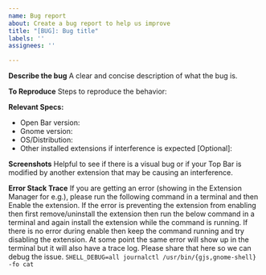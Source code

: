 ```yaml
---
name: Bug report
about: Create a bug report to help us improve
title: "[BUG]: Bug title"
labels: ''
assignees: ''

---
```


**Describe the bug**
A clear and concise description of what the bug is.

**To Reproduce**
 Steps to reproduce the behavior:

**Relevant  Specs:**
 - Open Bar version: 
 - Gnome version: 
 - OS/Distribution:
 - Other installed extensions if interference is expected [Optional]: 

**Screenshots**
Helpful to see if there is a visual bug or if your Top Bar is modified by another extension that may be causing an interference.

**Error Stack Trace**
If you are getting an error (showing in the Extension Manager for e.g.), please run the following command in a terminal and then Enable the extension. If the error is preventing the extension from enabling then first remove/uninstall the extension then run the below command in a terminal and again install the extension while the command is running. If there is no error during enable then keep the command running and try disabling the extension. At some point the same error will show up in the terminal but it will also have a trace log. Please share that here so we can debug the issue.
`SHELL_DEBUG=all journalctl /usr/bin/{gjs,gnome-shell} -fo cat`
